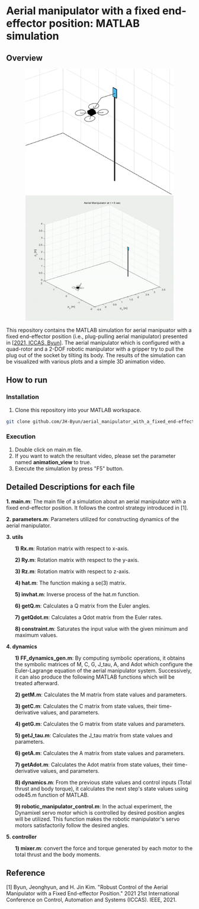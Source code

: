 # Aerial manipulator with a fixed end-effector position: MATLAB simulation
## Overview
<p align="center"><img src="aerial_manipulator_2.PNG" width="400" height="338.5"><img src="ICCAS2021_JHByun.gif" width="400" height="338.5">
  
This repository contains the MATLAB simulation for aerial manipuator with a fixed end-effector position (i.e., plug-pulling aerial manipulator) presented in [<a href="https://ieeexplore.ieee.org/abstract/document/9649773">2021, ICCAS, Byun</a>]. The aerial manipulator which is configured with a quad-rotor and a 2-DOF robotic manipulator with a gripper try to pull the plug out of the socket by tilting its body. The results of the simulation can be visualized with various plots and a simple 3D animation video.

## How to run
### Installation
1. Clone this repository into your MATLAB workspace.  
```sh
git clone github.com/JH-Byun/aerial_manipulator_with_a_fixed_end-effector_position-matlab.git
```

### Execution
1. Double click on main.m file.
2. If you want to watch the resultant video, please set the parameter named **animation_view** to true.
3. Execute the simulation by press "F5" button.
  
## Detailed Descriptions for each file
**1. main.m**: The main file of a simulation about an aerial manipulator with a fixed end-effector position. It follows the control strategy introduced in [1].
  
**2. parameters.m**: Parameters utilized for constructing dynamics of the aerial manipulator.
  
**3. utils**
  <ol>
    
  **1) Rx.m**: Rotation matrix with respect to x-axis.
    
  **2) Ry.m**: Rotation matrix with respect to the y-axis.
    
  **3) Rz.m**: Rotation matrix with respect to z-axis.
    
  **4) hat.m**: The function making a se(3) matrix. 
    
  **5) invhat.m**: Inverse process of the hat.m function.
    
  **6) getQ.m**: Calculates a Q matrix from the Euler angles.
    
  **7) getQdot.m**: Calculates a Qdot matrix from the Euler rates.
    
  **8) constraint.m**: Saturates the input value with the given minimum and maximum values.
    
  </ol>
  
**4. dynamics**
  <ol>
    
  **1) FF_dynamics_gen.m**: By computing symbolic operations, it obtains the symbolic matrices of M, C, G, J_tau, A, and Adot which configure the Euler-Lagrange equation of the aerial manipulator system. Successively, it can also produce the following MATLAB functions which will be treated afterward.
    
  **2) getM.m**: Calculates the M matrix from state values and parameters.
    
  **3) getC.m**: Calculates the C matrix from state values, their time-derivative values, and parameters.
    
  **4) getG.m**: Calculates the G matrix from state values and parameters.
    
  **5) getJ_tau.m**: Calculates the J_tau matrix from state values and parameters.
    
  **6) getA.m**: Calculates the A matrix from state values and parameters.
    
  **7) getAdot.m**: Calculates the Adot matrix from state values, their time-derivative values, and parameters.
    
  **8) dynamics.m**: From the previous state values and control inputs (Total thrust and body torque), it calculates the next step's state values using ode45.m function of MATLAB.
 
  **9) robotic_manipulator_control.m**: In the actual experiment, the Dynamixel servo motor which is controlled by desired position angles will be utilized. This function makes the robotic manipulator's servo motors satisfactorily follow the desired angles.
  </ol>
  
**5. controller**
  <ol>
    
  **1) mixer.m**: convert the force and torque generated by each motor to the total thrust and the body moments.
    
  </ol>

## Reference
[1] Byun, Jeonghyun, and H. Jin Kim. "Robust Control of the Aerial Manipulator with a Fixed End-effector Position." 2021 21st International Conference on Control, Automation and Systems (ICCAS). IEEE, 2021.
